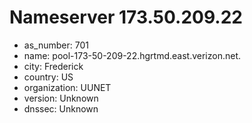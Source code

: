 # Nameserver 173.50.209.22

* as_number: 701
* name: pool-173-50-209-22.hgrtmd.east.verizon.net.
* city: Frederick
* country: US
* organization: UUNET
* version: Unknown
* dnssec: Unknown
